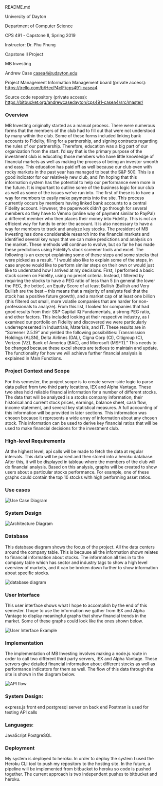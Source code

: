 README.md


University of Dayton

Department of Computer Science

CPS 491 - Capstone II, Spring 2019

Instructor: Dr. Phu Phung

Capstone II Project

MB Investing

Andrew Case
casea4@udayton.edu

Project Management Information
Management board (private access): https://trello.com/b/HecP4clF/cps491-casea4

Source code repository (private access): https://bitbucket.org/andrewcasedayton/cps491-casea4/src/master/


### Overview

MB Investing originally started as a manual process. There were numerous forms that the members of the club had to fill out that were not understood by many within the club. 
Some of these forms included linking bank accounts to Fidelity, filing for a partnership, and signing contracts regarding the rules of our partnership. 
Therefore, education was a big part of our organization from the start. I’d say that is the primary purpose of the investment club is educating those members who have little knowledge of
 financial markets as well as making the process of being an investor smooth and easy. This education has paid off as well because our club even with rocky markets in the 
 past year has managed to beat the S&P 500. This is a good indicator for our relatively new club, and I’m hoping that this information system has the potential to help our performance
  even more in the future.
	It is important to outline some of the business logic for our club as well as some of the issues we’ve run into. The first of these is to have a way for members to 
    easily make payments into the site. This process currently occurs by members having linked bank accounts to a central Fidelity account. 
    However, the paperwork didn’t go through for several members so they have to Venmo (online way of payment similar to PayPal) a different member who then places their money 
    into Fidelity. This is not an efficient way for funds to enter the account.
	It is also necessary to have a way for members to track and analyze key stocks. The president of MB Investing has done considerable research into the financial 
    markets and identified several key ways that we can make predictions and analysis on the market. These methods will continue to evolve, but so far he has made these
     predictions using Fidelity’s stock screener tools and excel. The following is an excerpt explaining some of these steps and some stocks that were picked as a result.
“ I would also like to explain some of the steps, in case anyone would like to perform similar steps on their own or would just like to understand how I arrived
 at my decisions. First, I performed a basic stock screen on Fidelity, using no preset criteria. Instead, I filtered by requiring the stocks to have a PEG ratio 
 of less than 5 (in general the lower the PEG, the better), an Equity Score of at least Bullish (Bullish and Very Bullish are the best – this means that a majority of 
 analysts feel that the stock has a positive future growth), and a market cap of at least one billion (this filtered out small, more volatile companies that are harder 
 for non-professionals to analyze). From this list, I looked for companies that had good results from their S&P Capital IQ Fundamentals, a strong PEG ratio, and other factors. 
 This included looking at their respective industry, as I examined our portfolio on Fidelity and discovered we were particularly underrepresented in Industrials, Materials, and IT. 
 These results are in “Screener 2.5.19” and yielded the following possibilities: Transmission Holdings (ALSN), Delta Airlines (DAL), Cigna Corp (CI), Citigroup (C), Verizon (VZ),
  Bank of America (BAC), and Microsoft (MSFT).”
This needs to be changed because these excel sheets are tedious to maintain and update. The functionality for how we will achieve further financial analysis is explained in Main Functions.

### Project Context and Scope

For this semester, the project scope is to create server-side logic to parse data pulled from two third party locations, IEX and Alpha Vantage. These two sites hold reliable financial information for a number of different stocks. The data that will be analyzed is a stocks company information, their historical and current stock prices, earnings, balance sheet, cash flow, income statement, and several key statistical measures. A full accounting of this information will be provided in later sections. This information was chosen because it represents a wide array of information about any chosen stock. This information can be used to derive key financial ratios that will be used to make financial decisions for the investment club.



### High-level Requirements

At the highest level, api calls will be made to fetch the data at regular intervals. This data will be parsed and then stored into a heroku database. After this, it will be displayed in tableau where the members of the club will do financial analysis. Based on this analysis, graphs will be created to show users about a particular stocks performance. For example, one of these graphs could contain the top 10 stocks with high performing asset ratios. 

### Use cases

![Use Case Diagram](./Diagrams/UseCase1.png)

### System Design

![Architecture Diagram](./Diagrams/ArchitectureDiagram.png)


### Database

This database diagram shows the focus of the project. All the data centers around the company table. This is because all the information shown relates to financial information about stocks. The information all ties in to the company table which has sector and industry tags to show a high level overview of markets, and it can be broken down further to show information about specific stocks.

![database diagram](./Diagrams/ERdiagram.png)

### User Interface

This user interface shows what I hope to accomplish by the end of this semester. I hope to use the information we gather from IEX and Alpha Vantage to display meaningful graphs that show financial trends in the market. Some of these graphs could look like the ones shown below.

![User Interface Example](./Diagrams/UserInterface.png)

### Implementation

The implementation of MB Investing involves making a node.js route in order to call two different third party servers, IEX and Alpha Vantage. These servers give detailed financial information about different stocks as well as performance indicators for them as well. The flow of this data through the site is shown in the diagram below.

![API flow](./Diagrams/APIflow.png)



### System Design:

express.js front end
postgresql server on back end
Postman is used for testing API calls


### Languages:

JavaScript
PostgreSQL

### Deployment

My system is deployed to heroku. In order to deploy the system I used the Heroku CLI tool to push my repository to the hosting site. In the future, a pipeline will be implemented from bitbucket to heroku so code is pushed together. The current approach is two independent pushes to bitbucket and heroku.



